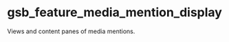 gsb_feature_media_mention_display
=================================

Views and content panes of media mentions.